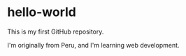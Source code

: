 # hello-world

This is my first GitHub repository.

I'm originally from Peru, and I'm learning web development.
